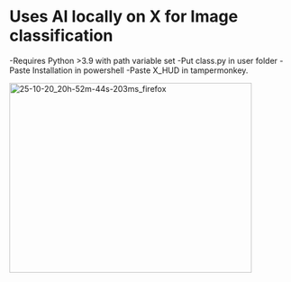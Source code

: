 # Uses AI locally on X for Image classification 
-Requires Python >3.9 with path variable set
-Put class.py in user folder
-Paste Installation in powershell
-Paste X_HUD in tampermonkey.

<img width="430" height="337" alt="25-10-20_20h-52m-44s-203ms_firefox" src="https://github.com/user-attachments/assets/c26fc58e-2e97-4378-bd02-c64194636fb3" />
